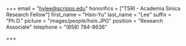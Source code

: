 +++
email = "hylee@scripps.edu"
honorifics = ["TSRI - Academia Sinica Research Fellow"]
first_name = "Hsin-Yu"
last_name = "Lee"
suffix = "Ph.D."
picture = "images/people/hsin.JPG"
position = "Research Associate"
telephone = "(858) 784-8636"

+++

